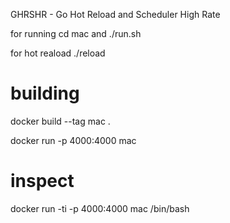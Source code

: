 GHRSHR - Go Hot Reload and Scheduler High Rate 

for running cd mac and ./run.sh

for hot reaload ./reload

# building

docker build --tag mac .

docker run -p 4000:4000 mac

# inspect

docker run -ti -p 4000:4000 mac /bin/bash